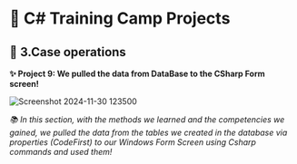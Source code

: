 # 🚀 C# Training Camp Projects

## 📌 3.Case operations
**✨ Project 9: We pulled the data from DataBase to the CSharp Form screen!** 



![Screenshot 2024-11-30 123500](https://github.com/user-attachments/assets/8d2b272b-4e94-481a-8951-cee8a363e7be)


*📚 In this section, with the methods we learned and the competencies we gained, we pulled the data from the tables we created in the database via properties (CodeFirst) to our Windows Form Screen using Csharp commands and used them!*




